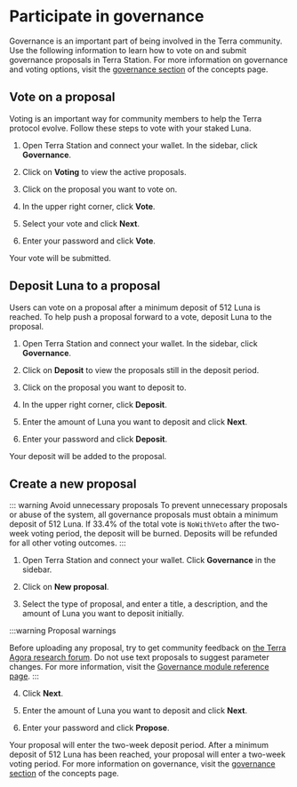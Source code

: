 # Participate in governance

Governance is an important part of being involved in the Terra community. Use the following information to learn how to vote on and submit governance proposals in Terra Station. For more information on governance and voting options, visit the [governance section](/Concepts/Protocol.html#governance) of the concepts page.

## Vote on a proposal

Voting is an important way for community members to help the Terra protocol evolve. Follow these steps to vote with your staked Luna.

1. Open Terra Station and connect your wallet. In the sidebar, click **Governance**.

2. Click on **Voting** to view the active proposals.

3. Click on the proposal you want to vote on.

4. In the upper right corner, click **Vote**.

5. Select your vote and click **Next**.

6. Enter your password and click **Vote**.

Your vote will be submitted.

## Deposit Luna to a proposal

Users can vote on a proposal after a minimum deposit of 512 Luna is reached. To help push a proposal forward to a vote, deposit Luna to the proposal.

1. Open Terra Station and connect your wallet. In the sidebar, click **Governance**.

2. Click on **Deposit** to view the proposals still in the deposit period.

3. Click on the proposal you want to deposit to.

4. In the upper right corner, click **Deposit**.

5. Enter the amount of Luna you want to deposit and click **Next**.

6. Enter your password and click **Deposit**.

Your deposit will be added to the proposal.

## Create a new proposal

::: warning Avoid unnecessary proposals
To prevent unnecessary proposals or abuse of the system, all governance proposals must obtain a minimum deposit of 512 Luna. If 33.4% of the total vote is `NoWithVeto` after the two-week voting period, the deposit will be burned. Deposits will be refunded for all other voting outcomes.
:::

1. Open Terra Station and connect your wallet. Click **Governance** in the sidebar.

2. Click on **New proposal**.

3. Select the type of proposal, and enter a title, a description, and the amount of Luna you want to deposit initially.

:::warning Proposal warnings

Before uploading any proposal, try to get community feedback on [the Terra Agora research forum](https://agora.terra.money).
Do not use text proposals to suggest parameter changes. For more information, visit the [Governance module reference page](/Reference/Terra-core/Module-specifications/spec-governance.md).
:::

4. Click **Next**.

5. Enter the amount of Luna you want to deposit and click **Next**.

6. Enter your password and click **Propose**.

Your proposal will enter the two-week deposit period. After a minimum deposit of 512 Luna has been reached, your proposal will enter a two-week voting period. For more information on governance, visit the [governance section](/Concepts/Protocol.html#governance) of the concepts page.
